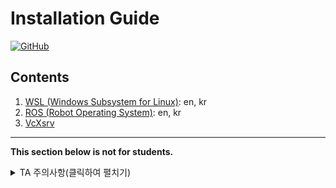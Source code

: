 # Installation Guide

[![GitHub](https://img.shields.io/github/license/rise-lab-skku/installation-guide.svg)](/LICENSE)

## Contents

1. [WSL (Windows Subsystem for Linux)](docs/WSL.md): en, kr
2. [ROS (Robot Operating System)](docs/ROS_in_WSL.md): en, kr
3. [VcXsrv](docs/VcXsrv.md)

---

**This section below is not for students.**

<details><summary>TA 주의사항(클릭하여 펼치기)</summary>
<p>

한국어로 제공할 의무는 없지만 편의상 제공할 필요가 있을 경우, 확장자가 `.base.md`인 파일을 만들고 `python3 multilang_md.py`를 실행하여 다국어 생성에 실수를 줄이도록 하자. (`multilang_md.py`의 사용법은 [**여기**](https://github.com/ryul1206/multilingual-markdown/blob/master/README.kr.md)를 보면 배울 수 있다.)

</p>
</details>